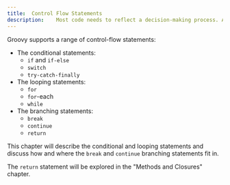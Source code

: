 ```yaml
---
title:	Control Flow Statements  
description:	Most code needs to reflect a decision-making process. A decision may be an either-or in which we process one set of statements rather than another. Another decision may be to run the same set of statements for a finite (or infinite) period. Control flow statements give code the power to go beyond top-to-bottom execution of statements.  
---
```


Groovy supports a range of control-flow statements:

* The conditional statements:
	* `if` and `if-else`
	* `switch`
	* `try-catch-finally`
* The looping statements:
	* `for`
	* `for`-each
	* `while`
* The branching statements:
	* `break`
	* `continue`
	* `return`

This chapter will describe the conditional and looping statements and discuss how and where the `break` and `continue` branching statements fit in. 

The `return` statement will be explored in the "Methods and Closures" chapter.
